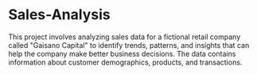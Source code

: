 # Sales-Analysis
This project involves analyzing sales data for a fictional retail company called "Gaisano Capital" to identify trends, patterns, and insights that can help the company make better business decisions. The data contains information about customer demographics, products, and transactions.
